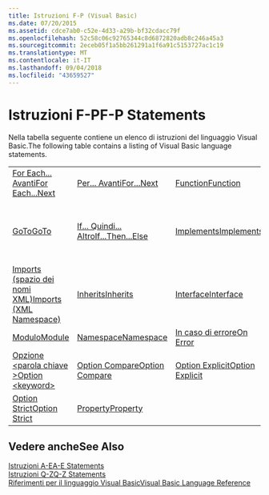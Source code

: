 ```yaml
---
title: Istruzioni F-P (Visual Basic)
ms.date: 07/20/2015
ms.assetid: cdce7ab0-c52e-4d33-a29b-bf32cdacc79f
ms.openlocfilehash: 52c58c06c92765344c8d6872820adb8c246a45a3
ms.sourcegitcommit: 2eceb05f1a5bb261291a1f6a91c5153727ac1c19
ms.translationtype: MT
ms.contentlocale: it-IT
ms.lasthandoff: 09/04/2018
ms.locfileid: "43659527"
---
```

# <a name="f-p-statements"></a><span data-ttu-id="20aa9-102">Istruzioni F-P</span><span class="sxs-lookup"><span data-stu-id="20aa9-102">F-P Statements</span></span>
<span data-ttu-id="20aa9-103">Nella tabella seguente contiene un elenco di istruzioni del linguaggio Visual Basic.</span><span class="sxs-lookup"><span data-stu-id="20aa9-103">The following table contains a listing of Visual Basic language statements.</span></span>  
  
|||||  
|---|---|---|---|  
|[<span data-ttu-id="20aa9-104">For Each... Avanti</span><span class="sxs-lookup"><span data-stu-id="20aa9-104">For Each...Next</span></span>](../../../visual-basic/language-reference/statements/for-each-next-statement.md)|[<span data-ttu-id="20aa9-105">Per... Avanti</span><span class="sxs-lookup"><span data-stu-id="20aa9-105">For...Next</span></span>](../../../visual-basic/language-reference/statements/for-next-statement.md)|[<span data-ttu-id="20aa9-106">Function</span><span class="sxs-lookup"><span data-stu-id="20aa9-106">Function</span></span>](../../../visual-basic/language-reference/statements/function-statement.md)|[<span data-ttu-id="20aa9-107">Get</span><span class="sxs-lookup"><span data-stu-id="20aa9-107">Get</span></span>](../../../visual-basic/language-reference/statements/get-statement.md)|  
|[<span data-ttu-id="20aa9-108">GoTo</span><span class="sxs-lookup"><span data-stu-id="20aa9-108">GoTo</span></span>](../../../visual-basic/language-reference/statements/goto-statement.md)|[<span data-ttu-id="20aa9-109">If... Quindi... Altro</span><span class="sxs-lookup"><span data-stu-id="20aa9-109">If...Then...Else</span></span>](../../../visual-basic/language-reference/statements/if-then-else-statement.md)|[<span data-ttu-id="20aa9-110">Implements</span><span class="sxs-lookup"><span data-stu-id="20aa9-110">Implements</span></span>](../../../visual-basic/language-reference/statements/implements-statement.md)|[<span data-ttu-id="20aa9-111">Imports (spazio dei nomi e tipo .NET)</span><span class="sxs-lookup"><span data-stu-id="20aa9-111">Imports (.NET Namespace and Type)</span></span>](../../../visual-basic/language-reference/statements/imports-statement-net-namespace-and-type.md)|  
|[<span data-ttu-id="20aa9-112">Imports (spazio dei nomi XML)</span><span class="sxs-lookup"><span data-stu-id="20aa9-112">Imports (XML Namespace)</span></span>](../../../visual-basic/language-reference/statements/imports-statement-xml-namespace.md)|[<span data-ttu-id="20aa9-113">Inherits</span><span class="sxs-lookup"><span data-stu-id="20aa9-113">Inherits</span></span>](../../../visual-basic/language-reference/statements/inherits-statement.md)|[<span data-ttu-id="20aa9-114">Interface</span><span class="sxs-lookup"><span data-stu-id="20aa9-114">Interface</span></span>](../../../visual-basic/language-reference/statements/interface-statement.md)|[<span data-ttu-id="20aa9-115">Mid</span><span class="sxs-lookup"><span data-stu-id="20aa9-115">Mid</span></span>](../../../visual-basic/language-reference/statements/mid-statement.md)|  
|[<span data-ttu-id="20aa9-116">Modulo</span><span class="sxs-lookup"><span data-stu-id="20aa9-116">Module</span></span>](../../../visual-basic/language-reference/statements/module-statement.md)|[<span data-ttu-id="20aa9-117">Namespace</span><span class="sxs-lookup"><span data-stu-id="20aa9-117">Namespace</span></span>](../../../visual-basic/language-reference/statements/namespace-statement.md)|[<span data-ttu-id="20aa9-118">In caso di errore</span><span class="sxs-lookup"><span data-stu-id="20aa9-118">On Error</span></span>](../../../visual-basic/language-reference/statements/on-error-statement.md)|[<span data-ttu-id="20aa9-119">Operator</span><span class="sxs-lookup"><span data-stu-id="20aa9-119">Operator</span></span>](../../../visual-basic/language-reference/statements/operator-statement.md)|  
|[<span data-ttu-id="20aa9-120">Opzione \<parola chiave ></span><span class="sxs-lookup"><span data-stu-id="20aa9-120">Option \<keyword></span></span>](../../../visual-basic/language-reference/statements/option-keyword-statement.md)|[<span data-ttu-id="20aa9-121">Option Compare</span><span class="sxs-lookup"><span data-stu-id="20aa9-121">Option Compare</span></span>](../../../visual-basic/language-reference/statements/option-compare-statement.md)|[<span data-ttu-id="20aa9-122">Option Explicit</span><span class="sxs-lookup"><span data-stu-id="20aa9-122">Option Explicit</span></span>](../../../visual-basic/language-reference/statements/option-explicit-statement.md)|[<span data-ttu-id="20aa9-123">Option Infer</span><span class="sxs-lookup"><span data-stu-id="20aa9-123">Option Infer</span></span>](../../../visual-basic/language-reference/statements/option-infer-statement.md)|  
|[<span data-ttu-id="20aa9-124">Option Strict</span><span class="sxs-lookup"><span data-stu-id="20aa9-124">Option Strict</span></span>](../../../visual-basic/language-reference/statements/option-strict-statement.md)|[<span data-ttu-id="20aa9-125">Property</span><span class="sxs-lookup"><span data-stu-id="20aa9-125">Property</span></span>](../../../visual-basic/language-reference/statements/property-statement.md)|||  
  
## <a name="see-also"></a><span data-ttu-id="20aa9-126">Vedere anche</span><span class="sxs-lookup"><span data-stu-id="20aa9-126">See Also</span></span>  
 [<span data-ttu-id="20aa9-127">Istruzioni A-E</span><span class="sxs-lookup"><span data-stu-id="20aa9-127">A-E Statements</span></span>](../../../visual-basic/language-reference/statements/a-e-statements.md)  
 [<span data-ttu-id="20aa9-128">Istruzioni Q-Z</span><span class="sxs-lookup"><span data-stu-id="20aa9-128">Q-Z Statements</span></span>](../../../visual-basic/language-reference/statements/q-z-statements.md)  
 [<span data-ttu-id="20aa9-129">Riferimenti per il linguaggio Visual Basic</span><span class="sxs-lookup"><span data-stu-id="20aa9-129">Visual Basic Language Reference</span></span>](../../../visual-basic/language-reference/index.md)
